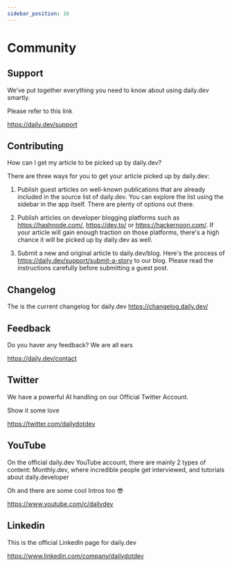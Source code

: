 ```yaml
---
sidebar_position: 16
---
```

# Community

## Support

We’ve put together everything you need to know about using daily.dev smartly.

Please refer to this link

https://daily.dev/support

## Contributing

How can I get my article to be picked up by daily.dev?

There are three ways for you to get your article picked up by daily.dev:

1. Publish guest articles on well-known publications that are already included in the source list of daily.dev. You can explore the list using the sidebar in the app itself. There are plenty of options out there.

2. Publish articles on developer blogging platforms such as https://hashnode.com/, https://dev.to/ or https://hackernoon.com/. If your article will gain enough traction on those platforms, there's a high chance it will be picked up by daily.dev as well.

3. Submit a new and original article to daily.dev/blog. Here's the process of https://daily.dev/support/submit-a-story to our blog. Please read the instructions carefully before submitting a guest post.

## Changelog

The is the current changelog for daily.dev
https://changelog.daily.dev/

## Feedback

Do you haver any feedback? We are all ears

https://daily.dev/contact

## Twitter

We have a powerful AI handling on our Official Twitter Account.

Show it some love

https://twitter.com/dailydotdev

## YouTube

On the official daily.dev YouTube account, there are mainly 2 types of content: Monthly.dev, where incredible people get interviewed, and tutorials about daily.developer

Oh and there are some cool Intros too 😎

https://www.youtube.com/c/dailydev

## Linkedin

This is the official LinkedIn page for daily.dev

https://www.linkedin.com/company/dailydotdev